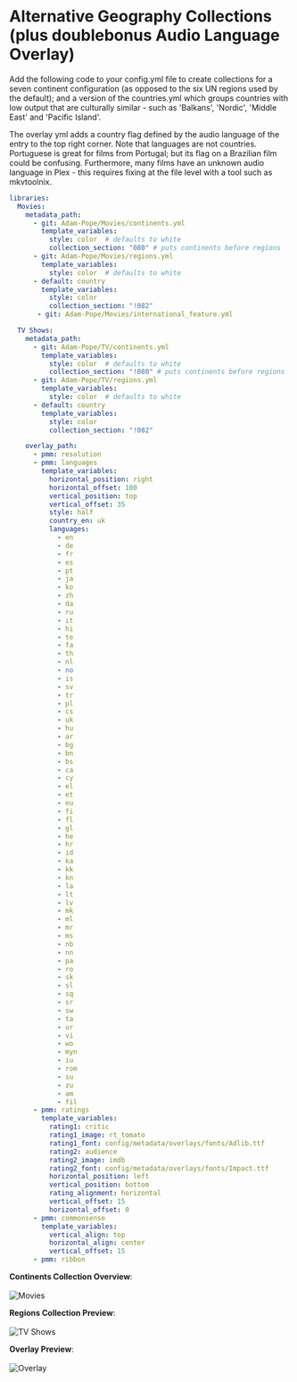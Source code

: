 # Alternative Geography Collections (plus doublebonus Audio Language Overlay)

Add the following code to your config.yml file to create collections for a seven continent configuration (as opposed to the six UN regions used by the default); and a version of the countries.yml which groups countries with low output that are culturally similar - such as 'Balkans', 'Nordic', 'Middle East' and 'Pacific Island'.

The overlay yml adds a country flag defined by the audio language of the entry to the top right corner. Note that languages are not countries. Portuguese is great for films from Portugal; but its flag on a Brazilian film could be confusing. Furthermore, many films have an unknown audio language in Plex - this requires fixing at the file level with a tool such as mkvtoolnix.

```yaml
libraries:
  Movies:
    metadata_path:
      - git: Adam-Pope/Movies/continents.yml
        template_variables:
          style: color  # defaults to white
          collection_section: "080" # puts continents before regions
      - git: Adam-Pope/Movies/regions.yml
        template_variables:
          style: color  # defaults to white
      - default: country
        template_variables:
          style: color
          collection_section: "!082"
       - git: Adam-Pope/Movies/international_feature.yml

  TV Shows:
    metadata_path:
      - git: Adam-Pope/TV/continents.yml
        template_variables:
          style: color  # defaults to white
          collection_section: "!080" # puts continents before regions
      - git: Adam-Pope/TV/regions.yml
        template_variables:
          style: color  # defaults to white
      - default: country
        template_variables:
          style: color
          collection_section: "!082"

    overlay_path:
      - pmm: resolution     
      - pmm: languages                             
        template_variables:
          horizontal_position: right
          horizontal_offset: 100
          vertical_position: top
          vertical_offset: 35
          style: half
          country_en: uk
          languages:
            - en
            - de
            - fr
            - es
            - pt
            - ja
            - ko
            - zh
            - da
            - ru
            - it
            - hi
            - te
            - fa
            - th
            - nl
            - no
            - is
            - sv
            - tr
            - pl
            - cs
            - uk
            - hu
            - ar
            - bg
            - bn
            - bs
            - ca
            - cy
            - el
            - et
            - eu
            - fi
            - fl
            - gl
            - he
            - hr
            - id
            - ka
            - kk
            - kn
            - la
            - lt
            - lv
            - mk
            - ml
            - mr
            - ms
            - nb
            - nn
            - pa
            - ro
            - sk
            - sl
            - sq
            - sr
            - sw
            - ta
            - ur
            - vi
            - wo
            - myn
            - iu
            - rom
            - su
            - zu
            - am
            - fil
      - pmm: ratings                                  
        template_variables:      
          rating1: critic
          rating1_image: rt_tomato
          rating1_font: config/metadata/overlays/fonts/Adlib.ttf
          rating2: audience  
          rating2_image: imdb
          rating2_font: config/metadata/overlays/fonts/Impact.ttf
          horizontal_position: left
          vertical_position: bottom
          rating_alignment: horizontal
          vertical_offset: 15
          horizontal_offset: 0        
      - pmm: commonsense
        template_variables:
          vertical_align: top
          horizontal_align: center
          vertical_offset: 15
      - pmm: ribbon
```

**Continents Collection Overview**: <br><br>
![Movies](https://i.imgur.com/WdZSatA.png)
<br>

**Regions Collection Preview**: <br><br>
![TV Shows](https://i.imgur.com/IhRoyCk.png)
<br>

**Overlay Preview**: <br><br>
![Overlay](https://i.imgur.com/HvmI1Lb.jpg)
<br>
